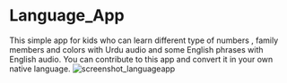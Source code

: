 # Language_App
This simple app for kids who can learn different type of numbers , family members and colors with Urdu audio and some English phrases with English audio.
You can contribute to this app and convert it in your own native language.
![screenshot_languageapp](https://user-images.githubusercontent.com/26870242/27829100-b6e84b16-6074-11e7-8fd1-0c570b250188.png)
